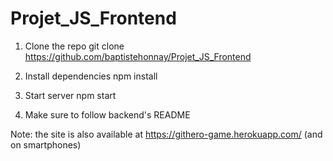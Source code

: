 # Projet_JS_Frontend

1) Clone the repo
git clone https://github.com/baptistehonnay/Projet_JS_Frontend

2) Install dependencies
npm install

3) Start server
npm start

4) Make sure to follow backend's README

Note: the site is also available at https://githero-game.herokuapp.com/ (and on smartphones)
